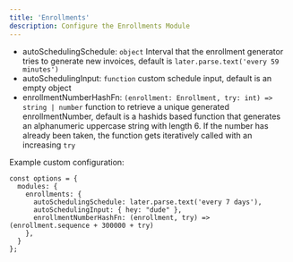 ```yaml
---
title: 'Enrollments'
description: Configure the Enrollments Module
---
```


- autoSchedulingSchedule: `object` Interval that the enrollment generator tries to generate new invoices, default is `later.parse.text('every 59 minutes')`
- autoSchedulingInput: `function` custom schedule input, default is an empty object
- enrollmentNumberHashFn: `(enrollment: Enrollment, try: int) => string | number` function to retrieve a unique generated enrollmentNumber, default is a hashids based function that generates an alphanumeric uppercase string with length 6. If the number has already been taken, the function gets iteratively called with an increasing `try`

Example custom configuration:

```
const options = {
  modules: {
    enrollments: {
      autoSchedulingSchedule: later.parse.text('every 7 days'),
      autoSchedulingInput: { hey: "dude" },
      enrollmentNumberHashFn: (enrollment, try) => (enrollment.sequence + 300000 + try)
    },
  }
};
```
